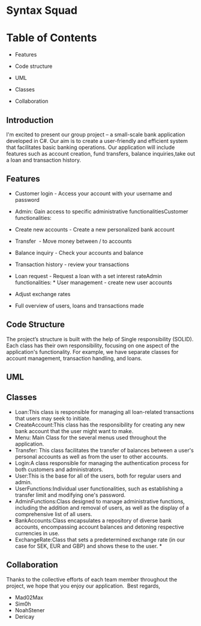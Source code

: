 # Syntax Squad
# **Table of Contents**
* Features 

* Code structure

* UML

* Classes

* Collaboration 

## Introduction

I'm excited to present our group project – a small-scale bank application developed in C#. Our aim is to create a user-friendly and efficient system that facilitates basic banking operations. Our application will include features such as account creation, fund transfers, balance inquiries,take out a loan and transaction history.

## **Features** 

* Customer login - Access your account with your username and password
  
* Admin: Gain access to specific administrative functionalitiesCustomer functionalities:
  
* Create new accounts - Create a new personalized bank account 

* Transfer  - Move money between / to accounts

* Balance inquiry - Check your accounts and balance

* Transaction history - review your transactions

* Loan request - Request a loan with a set interest rateAdmin functionalities: * User management - create new user accounts 

* Adjust exchange rates

* Full overview of users, loans and transactions made

## **Code Structure**

 The project’s structure is built with the help of Single responsibility (SOLID). Each class has their own responsibility, focusing on one aspect of the application's functionality. For example, we have separate classes for account management, transaction handling, and loans.

## **UML**

## **Classes**

- Loan:This class is responsible for managing all loan-related transactions that users may seek to initiate. 
- CreateAccount:This class has the responsibility for creating any new bank account that the user might want to make.
- Menu: Main Class for the several menus used throughout the application.
- Transfer: This class facilitates the transfer of balances between a user's personal accounts as well as from the user to other accounts.
- Login:A class responsible for managing the authentication process for both customers and administrators.
- User:This is the base for all of the users, both for regular users and admin.
- UserFunctions:Individual user functionalities, such as establishing a transfer limit and modifying one's password.
- AdminFunctions:Class designed to manage administrative functions, including the addition and removal of users, as well as the display of a comprehensive list of all users.
- BankAccounts:Class encapsulates a repository of diverse bank accounts, encompassing account balances and detoning respective currencies in use.
- ExchangeRate:Class that sets a predetermined exchange rate (in our case for SEK, EUR and GBP) and shows these to the user. *

## **Collaboration** 

Thanks to the collective efforts of each team member throughout the project, we hope that you enjoy our application. 
Best regards,
- Mad02Max
- Sim0h
- NoahStener
- Dericay


